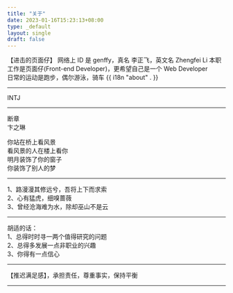 ```yaml
---
title: "关于"
date: 2023-01-16T15:23:13+08:00
type: _default
layout: single
draft: false
---
```

【进击的页面仔】
网络上 ID 是 genffy，真名 李正飞，英文名 Zhengfei Li
本职工作是页面仔(Front-end Developer)，更希望自己是一个 Web Developer   
日常的运动是跑步，偶尔游泳，骑车 {{ i18n "about" . }}

---

INTJ

---

   断章     
        卞之琳     

你站在桥上看风景     
看风景的人在楼上看你     
明月装饰了你的窗子     
你装饰了别人的梦     

---

1、路漫漫其修远兮，吾将上下而求索    
2、心有猛虎，细嗅蔷薇     
3、曾经沧海难为水，除却巫山不是云    

---

胡适的话：     
1、总得时时寻一两个值得研究的问题    
2、总得多发展一点非职业的兴趣      
3、你得有一点信心      

---

【推迟满足感】，承担责任，尊重事实，保持平衡    

---

